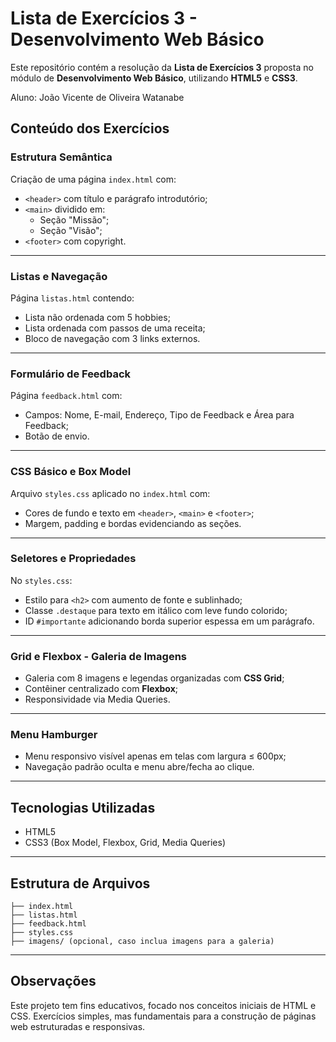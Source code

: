 
# Lista de Exercícios 3 - Desenvolvimento Web Básico

Este repositório contém a resolução da **Lista de Exercícios 3** proposta no módulo de **Desenvolvimento Web Básico**, utilizando **HTML5** e **CSS3**.

Aluno: João Vicente de Oliveira Watanabe

## Conteúdo dos Exercícios

### Estrutura Semântica
Criação de uma página `index.html` com:
- `<header>` com título e parágrafo introdutório;
- `<main>` dividido em:
  - Seção "Missão";
  - Seção "Visão";
- `<footer>` com copyright.

---

### Listas e Navegação
Página `listas.html` contendo:
- Lista não ordenada com 5 hobbies;
- Lista ordenada com passos de uma receita;
- Bloco de navegação com 3 links externos.

---

### Formulário de Feedback
Página `feedback.html` com:
- Campos: Nome, E-mail, Endereço, Tipo de Feedback e Área para Feedback;
- Botão de envio.

---

### CSS Básico e Box Model
Arquivo `styles.css` aplicado no `index.html` com:
- Cores de fundo e texto em `<header>`, `<main>` e `<footer>`;
- Margem, padding e bordas evidenciando as seções.

---

### Seletores e Propriedades
No `styles.css`:
- Estilo para `<h2>` com aumento de fonte e sublinhado;
- Classe `.destaque` para texto em itálico com leve fundo colorido;
- ID `#importante` adicionando borda superior espessa em um parágrafo.

---

### Grid e Flexbox - Galeria de Imagens
- Galeria com 8 imagens e legendas organizadas com **CSS Grid**;
- Contêiner centralizado com **Flexbox**;
- Responsividade via Media Queries.

---

### Menu Hamburger
- Menu responsivo visível apenas em telas com largura ≤ 600px;
- Navegação padrão oculta e menu abre/fecha ao clique.

---

## Tecnologias Utilizadas
- HTML5
- CSS3 (Box Model, Flexbox, Grid, Media Queries)

---

## Estrutura de Arquivos

```
├── index.html
├── listas.html
├── feedback.html
├── styles.css
├── imagens/ (opcional, caso inclua imagens para a galeria)
```

---

## Observações
Este projeto tem fins educativos, focado nos conceitos iniciais de HTML e CSS. Exercícios simples, mas fundamentais para a construção de páginas web estruturadas e responsivas.
